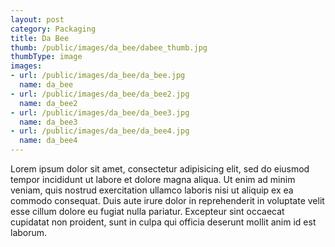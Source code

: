 ```yaml
---
layout: post
category: Packaging
title: Da Bee
thumb: /public/images/da_bee/dabee_thumb.jpg
thumbType: image
images:
- url: /public/images/da_bee/da_bee.jpg
  name: da_bee 
- url: /public/images/da_bee/da_bee2.jpg
  name: da_bee2 
- url: /public/images/da_bee/da_bee3.jpg
  name: da_bee3 
- url: /public/images/da_bee/da_bee4.jpg
  name: da_bee4                                    
---
```

Lorem ipsum dolor sit amet, consectetur adipisicing elit, sed do eiusmod
tempor incididunt ut labore et dolore magna aliqua. Ut enim ad minim veniam,
quis nostrud exercitation ullamco laboris nisi ut aliquip ex ea commodo
consequat. Duis aute irure dolor in reprehenderit in voluptate velit esse
cillum dolore eu fugiat nulla pariatur. Excepteur sint occaecat cupidatat non
proident, sunt in culpa qui officia deserunt mollit anim id est laborum.